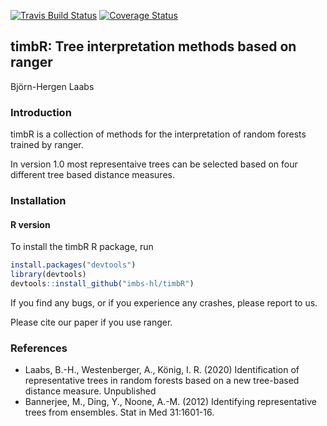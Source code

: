 [![Travis Build Status](https://travis-ci.org/imbs-hl/timbR.svg?branch=master)](https://travis-ci.org/github/imbs-hl/timbR)
[![Coverage Status](https://coveralls.io/repos/github/imbs-hl/timbR/badge.svg?branch=master)](https://coveralls.io/github/imbs-hl/timbR?branch=master)
<!---![CRAN Downloads month](http://cranlogs.r-pkg.org/badges/ranger?color=brightgreen)
![CRAN Downloads overall](http://cranlogs.r-pkg.org/badges/grand-total/ranger?color=brightgreen) --->
## timbR: Tree interpretation methods based on ranger
Björn-Hergen Laabs

### Introduction
timbR is a collection of methods for the interpretation of random forests trained by ranger. 

In version 1.0 most representaive trees can be selected based on four different tree based distance measures.



### Installation
#### R version
To install the timbR R package, run

```R
install.packages("devtools")
library(devtools)
devtools::install_github("imbs-hl/timbR")
```

If you find any bugs, or if you experience any crashes, please report to us.

Please cite our paper if you use ranger.

### References
* Laabs, B.-H., Westenberger, A., König, I. R. (2020) Identification of representative trees in random forests based on a new tree-based distance measure. Unpublished
* Bannerjee, M., Ding, Y., Noone, A.-M. (2012) Identifying representative trees from ensembles. Stat in Med 31:1601-16.
